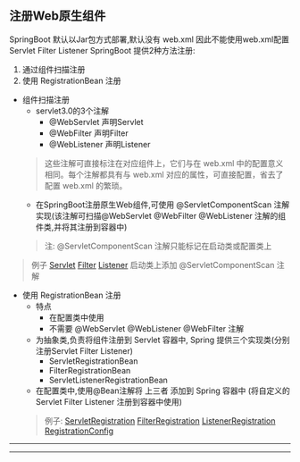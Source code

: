 ## 注册Web原生组件
SpringBoot 默认以Jar包方式部署,默认没有 web.xml 因此不能使用web.xml配置 Servlet Filter Listener SpringBoot 提供2种方法注册:
1. 通过组件扫描注册
2. 使用 RegistrationBean 注册

* 组件扫描注册
    * servlet3.0的3个注解
        * @WebServlet 声明Servlet
        * @WebFilter 声明Filter
        * @WebListener 声明Listener
  > 这些注解可直接标注在对应组件上，它们与在 web.xml 中的配置意义相同。每个注解都具有与 web.xml 对应的属性，可直接配置，省去了配置 web.xml 的繁琐。
    * 在SpringBoot注册原生Web组件,可使用 @ServletComponentScan 注解实现(该注解可扫描@WebServlet @WebFilter @WebListener 注解的组件类,并将其注册到容器中)
  > 注: @ServletComponentScan 注解只能标记在启动类或配置类上

> 例子
> [Servlet](../src/main/java/com/learnboot/springbootlearn/servlet/TestServlet.java)
> [Filter](../src/main/java/com/learnboot/springbootlearn/filter/TestFilter.java)
> [Listener](../src/main/java/com/learnboot/springbootlearn/listener/TestListener.java)
> 启动类上添加 @ServletComponentScan 注解

* 使用 RegistrationBean 注册
    * 特点
        * 在配置类中使用
        * 不需要 @WebServlet @WebListener @WebFilter 注解
    * 为抽象类,负责将组件注册到 Servlet 容器中, Spring 提供三个实现类(分别注册Servlet Filter Listener)
        * ServletRegistrationBean
        * FilterRegistrationBean
        * ServletListenerRegistrationBean
    * 在配置类中,使用@Bean注解将 上三者 添加到 Spring 容器中 (将自定义的Servlet Filter Listener 注册到容器中使用)
  > 例子:
  > [ServletRegistration](../src/main/java/com/learnboot/springbootlearn/servlet/ServletRegistration.java)
  > [FilterRegistration](../src/main/java/com/learnboot/springbootlearn/filter/FilterRegistration.java)
  > [ListenerRegistration](../src/main/java/com/learnboot/springbootlearn/listener/ListenerRegistration.java)
  > [RegistrationConfig](../src/main/java/com/learnboot/springbootlearn/config/RegistrationConfig.java)
---
---
